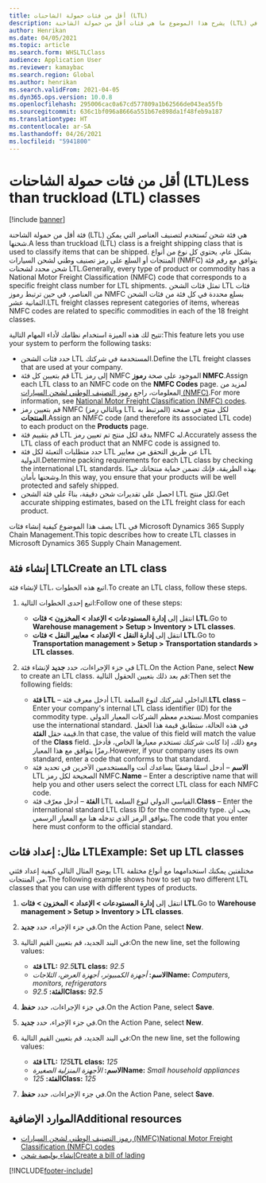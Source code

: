 ```yaml
---
title: أقل من فئات حمولة الشاحنات (LTL)
description: يشرح هذا الموضوع ما هي فئات أقل من حمولة الشاحنة (LTL) ويصف كيفية إعدادها في Microsoft Dynamics 365 Supply Chain Management.
author: Henrikan
ms.date: 04/05/2021
ms.topic: article
ms.search.form: WHSLTLClass
audience: Application User
ms.reviewer: kamaybac
ms.search.region: Global
ms.author: henrikan
ms.search.validFrom: 2021-04-05
ms.dyn365.ops.version: 10.0.8
ms.openlocfilehash: 295006cac0a67cd577809a1b62566de043ea55fb
ms.sourcegitcommit: 636c1bf096a8666a551b67e898da1f48feb9a187
ms.translationtype: HT
ms.contentlocale: ar-SA
ms.lasthandoff: 04/26/2021
ms.locfileid: "5941800"
---
```

# <a name="less-than-truckload-ltl-classes"></a><span data-ttu-id="dd6dd-103">أقل من فئات حمولة الشاحنات (LTL)</span><span class="sxs-lookup"><span data-stu-id="dd6dd-103">Less than truckload (LTL) classes</span></span>

[!include [banner](../includes/banner.md)]

<span data-ttu-id="dd6dd-104">فئة أقل من حمولة الشاحنة (LTL) هي فئة شحن تُستخدم لتصنيف العناصر التي يمكن شحنها.</span><span class="sxs-lookup"><span data-stu-id="dd6dd-104">A less than truckload (LTL) class is a freight shipping class that is used to classify items that can be shipped.</span></span> <span data-ttu-id="dd6dd-105">بشكل عام، يحتوي كل نوع من أنواع المنتجات أو السلع على رمز تصنيف وطني لشحن السيارات (NMFC) يتوافق مع رقم فئة شحن محدد لشحنات LTL.</span><span class="sxs-lookup"><span data-stu-id="dd6dd-105">Generally, every type of product or commodity has a National Motor Freight Classification (NMFC) code that corresponds to a specific freight class number for LTL shipments.</span></span> <span data-ttu-id="dd6dd-106">تمثل فئات الشحن LTL فئات من العناصر، في حين ترتبط رموز NMFC بسلع محددة في كل فئة من فئات الشحن الثمانية عشر.</span><span class="sxs-lookup"><span data-stu-id="dd6dd-106">LTL freight classes represent categories of items, whereas NMFC codes are related to specific commodities in each of the 18 freight classes.</span></span>

<span data-ttu-id="dd6dd-107">تتيح لك هذه الميزة استخدام نظامك لأداء المهام التالية:</span><span class="sxs-lookup"><span data-stu-id="dd6dd-107">This feature lets you use your system to perform the following tasks:</span></span>

- <span data-ttu-id="dd6dd-108">حدد فئات الشحن LTL المستخدمة في شركتك.</span><span class="sxs-lookup"><span data-stu-id="dd6dd-108">Define the LTL freight classes that are used at your company.</span></span>
- <span data-ttu-id="dd6dd-109">قم بتعيين كل فئة LTL إلى رمز NMFC الموجود على صحة **رموز NMFC**.</span><span class="sxs-lookup"><span data-stu-id="dd6dd-109">Assign each LTL class to an NMFC code on the **NMFC Codes** page.</span></span> <span data-ttu-id="dd6dd-110">لمزيد من المعلومات، راجع [رموز التصنيف الوطني لشحن السيارات (NMFC)](nmfc-codes.md).</span><span class="sxs-lookup"><span data-stu-id="dd6dd-110">For more information, see [National Motor Freight Classification (NMFC) codes](nmfc-codes.md).</span></span>
- <span data-ttu-id="dd6dd-111">قم بتعيين رمز NMFC (وبالتالي رمز LTL المرتبط به) لكل منتج في صفحة **المنتجات**.</span><span class="sxs-lookup"><span data-stu-id="dd6dd-111">Assign an NMFC code (and therefore its associated LTL code) to each product on the **Products** page.</span></span>
- <span data-ttu-id="dd6dd-112">قم بتقييم فئة LTL بدقة لكل منتج تم تعيين رمز NMFC له.</span><span class="sxs-lookup"><span data-stu-id="dd6dd-112">Accurately assess the LTL class of each product that an NMFC code is assigned to.</span></span>
- <span data-ttu-id="dd6dd-113">حدد متطلبات التعبئة لكل فئة LTL عن طريق التحقق من معايير LTL الدولية.</span><span class="sxs-lookup"><span data-stu-id="dd6dd-113">Determine packing requirements for each LTL class by checking the international LTL standards.</span></span> <span data-ttu-id="dd6dd-114">بهذه الطريقة، فإنك تضمن حماية منتجاتك جيدًا وشحنها بأمان.</span><span class="sxs-lookup"><span data-stu-id="dd6dd-114">In this way, you ensure that your products will be well protected and safely shipped.</span></span>
- <span data-ttu-id="dd6dd-115">احصل على تقديرات شحن دقيقة، بناءً على فئة الشحن LTL لكل منتج.</span><span class="sxs-lookup"><span data-stu-id="dd6dd-115">Get accurate shipping estimates, based on the LTL freight class for each product.</span></span>

<span data-ttu-id="dd6dd-116">يصف هذا الموضوع كيفية إنشاء فئات LTL في Microsoft Dynamics 365 Supply Chain Management.</span><span class="sxs-lookup"><span data-stu-id="dd6dd-116">This topic describes how to create LTL classes in Microsoft Dynamics 365 Supply Chain Management.</span></span>

## <a name="create-an-ltl-class"></a><span data-ttu-id="dd6dd-117">إنشاء فئة LTL</span><span class="sxs-lookup"><span data-stu-id="dd6dd-117">Create an LTL class</span></span>

<span data-ttu-id="dd6dd-118">لإنشاء فئة LTL، اتبع هذه الخطوات.</span><span class="sxs-lookup"><span data-stu-id="dd6dd-118">To create an LTL class, follow these steps.</span></span>

1. <span data-ttu-id="dd6dd-119">اتبع إحدى الخطوات التالية:</span><span class="sxs-lookup"><span data-stu-id="dd6dd-119">Follow one of these steps:</span></span>

    - <span data-ttu-id="dd6dd-120">انتقل إلى **إدارة المستودعات \> الإعداد \> المخزون \> فئات LTL**.</span><span class="sxs-lookup"><span data-stu-id="dd6dd-120">Go to **Warehouse management \> Setup \> Inventory \> LTL classes**.</span></span>
    - <span data-ttu-id="dd6dd-121">انتقل إلى **إدارة النقل \> الإعداد \> معايير النقل \> فئات LTL**.</span><span class="sxs-lookup"><span data-stu-id="dd6dd-121">Go to **Transportation management \> Setup \> Transportation standards \> LTL classes**.</span></span>

2. <span data-ttu-id="dd6dd-122">في جزء الإجراءات، حدد **جديد** لإنشاء فئة LTL.</span><span class="sxs-lookup"><span data-stu-id="dd6dd-122">On the Action Pane, select **New** to create an LTL class.</span></span> <span data-ttu-id="dd6dd-123">قم بعد ذلك بتعيين الحقول التالية:</span><span class="sxs-lookup"><span data-stu-id="dd6dd-123">Then set the following fields:</span></span>

    - <span data-ttu-id="dd6dd-124">**فئة LTL** – أدخل معرف فئة LTL الداخلي لشركتك لنوع السلعة.</span><span class="sxs-lookup"><span data-stu-id="dd6dd-124">**LTL class** – Enter your company's internal LTL class identifier (ID) for the commodity type.</span></span> <span data-ttu-id="dd6dd-125">تستخدم معظم الشركات المعيار الدولي.</span><span class="sxs-lookup"><span data-stu-id="dd6dd-125">Most companies use the international standard.</span></span> <span data-ttu-id="dd6dd-126">في هذه الحالة، ستطابق قيمة هذا الحقل قيمة حقل **الفئة**.</span><span class="sxs-lookup"><span data-stu-id="dd6dd-126">In that case, the value of this field will match the value of the **Class** field.</span></span> <span data-ttu-id="dd6dd-127">ومع ذلك، إذا كانت شركتك تستخدم معيارها الخاص، فأدخل رمزًا يتوافق مع هذا المعيار.</span><span class="sxs-lookup"><span data-stu-id="dd6dd-127">However, if your company uses its own standard, enter a code that conforms to that standard.</span></span>
    - <span data-ttu-id="dd6dd-128">**الاسم** – أدخل اسمًا وصفيًا يساعدك أنت والمستخدمين الآخرين في تحديد فئة LTL الصحيحة لكل رمز NMFC.</span><span class="sxs-lookup"><span data-stu-id="dd6dd-128">**Name** – Enter a descriptive name that will help you and other users select the correct LTL class for each NMFC code.</span></span>
    - <span data-ttu-id="dd6dd-129">**الفئة** – أدخل معرّف فئة LTL القياسي الدولي لنوع السلعة.</span><span class="sxs-lookup"><span data-stu-id="dd6dd-129">**Class** – Enter the international standard LTL class ID for the commodity type.</span></span> <span data-ttu-id="dd6dd-130">يجب أن يتوافق الرمز الذي تدخله هنا مع المعيار الرسمي.</span><span class="sxs-lookup"><span data-stu-id="dd6dd-130">The code that you enter here must conform to the official standard.</span></span>

## <a name="example-set-up-ltl-classes"></a><span data-ttu-id="dd6dd-131">مثال: إعداد فئات LTL</span><span class="sxs-lookup"><span data-stu-id="dd6dd-131">Example: Set up LTL classes</span></span>

<span data-ttu-id="dd6dd-132">يوضح المثال التالي كيفية إعداد فئتي LTL مختلفتين يمكنك استخدامهما مع أنواع مختلفة من المنتجات.</span><span class="sxs-lookup"><span data-stu-id="dd6dd-132">The following example shows how to set up two different LTL classes that you can use with different types of products.</span></span>

1. <span data-ttu-id="dd6dd-133">انتقل إلى **إدارة المستودعات \> الإعداد \> المخزون \> فئات LTL**.</span><span class="sxs-lookup"><span data-stu-id="dd6dd-133">Go to **Warehouse management \> Setup \> Inventory \> LTL classes**.</span></span>
1. <span data-ttu-id="dd6dd-134">في جزء الإجراء، حدد **جديد**.</span><span class="sxs-lookup"><span data-stu-id="dd6dd-134">On the Action Pane, select **New**.</span></span>
1. <span data-ttu-id="dd6dd-135">في البند الجديد، قم بتعيين القيم التالية:</span><span class="sxs-lookup"><span data-stu-id="dd6dd-135">On the new line, set the following values:</span></span>

    - <span data-ttu-id="dd6dd-136">**فئة LTL:** *92.5*</span><span class="sxs-lookup"><span data-stu-id="dd6dd-136">**LTL class:** *92.5*</span></span>
    - <span data-ttu-id="dd6dd-137">**الاسم:** *أجهزة الكمبيوتر، أجهزة العرض، الثلاجات*</span><span class="sxs-lookup"><span data-stu-id="dd6dd-137">**Name:** *Computers, monitors, refrigerators*</span></span>
    - <span data-ttu-id="dd6dd-138">**الفئة:** *92.5*</span><span class="sxs-lookup"><span data-stu-id="dd6dd-138">**Class:** *92.5*</span></span>

1. <span data-ttu-id="dd6dd-139">في جزء الإجراءات، حدد **حفظ**.</span><span class="sxs-lookup"><span data-stu-id="dd6dd-139">On the Action Pane, select **Save**.</span></span>
1. <span data-ttu-id="dd6dd-140">في جزء الإجراء، حدد **جديد**.</span><span class="sxs-lookup"><span data-stu-id="dd6dd-140">On the Action Pane, select **New**.</span></span>
1. <span data-ttu-id="dd6dd-141">في البند الجديد، قم بتعيين القيم التالية:</span><span class="sxs-lookup"><span data-stu-id="dd6dd-141">On the new line, set the following values:</span></span>

    - <span data-ttu-id="dd6dd-142">**فئة LTL:** *125*</span><span class="sxs-lookup"><span data-stu-id="dd6dd-142">**LTL class:** *125*</span></span>
    - <span data-ttu-id="dd6dd-143">**الاسم:** *الأجهزة المنزلية الصغيرة*</span><span class="sxs-lookup"><span data-stu-id="dd6dd-143">**Name:** *Small household appliances*</span></span>
    - <span data-ttu-id="dd6dd-144">**الفئة:** *125*</span><span class="sxs-lookup"><span data-stu-id="dd6dd-144">**Class:** *125*</span></span>

1. <span data-ttu-id="dd6dd-145">في جزء الإجراءات، حدد **حفظ**.</span><span class="sxs-lookup"><span data-stu-id="dd6dd-145">On the Action Pane, select **Save**.</span></span>

## <a name="additional-resources"></a><span data-ttu-id="dd6dd-146">الموارد الإضافية</span><span class="sxs-lookup"><span data-stu-id="dd6dd-146">Additional resources</span></span>

- [<span data-ttu-id="dd6dd-147">رموز التصنيف الوطني لشحن السيارات (NMFC)</span><span class="sxs-lookup"><span data-stu-id="dd6dd-147">National Motor Freight Classification (NMFC) codes</span></span>](nmfc-codes.md)
- [<span data-ttu-id="dd6dd-148">إنشاء بوليصة شحن</span><span class="sxs-lookup"><span data-stu-id="dd6dd-148">Create a bill of lading</span></span>](create-bill-of-lading.md)

[!INCLUDE[footer-include](../../includes/footer-banner.md)]
